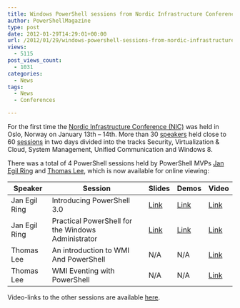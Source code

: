 ```yaml
---
title: Windows PowerShell sessions from Nordic Infrastructure Conference 2012 available
author: PowerShellMagazine
type: post
date: 2012-01-29T14:29:01+00:00
url: /2012/01/29/windows-powershell-sessions-from-nordic-infrastructure-conference-2012-available/
views:
  - 5115
post_views_count:
  - 1031
categories:
  - News
tags:
  - News
  - Conferences

---
```

For the first time the [Nordic Infrastructure Conference (NIC)][1] was held in Oslo, Norway on January 13th – 14th. More than 30 [speakers][2] held close to 60 [sessions][3] in two days divided into the tracks Security, Virtualization & Cloud, System Management, Unified Communication and Windows 8.

There was a total of 4 PowerShell sessions held by PowerShell MVPs [Jan Egil Ring][4] and [Thomas Lee][5], which is now available for online viewing:

| **Speaker**   | **Session**                                        | **Slides**                                                   | **Demos**                                                    | **Video**                                                   |
| ------------- | -------------------------------------------------- | ------------------------------------------------------------ | ------------------------------------------------------------ | ----------------------------------------------------------- |
| Jan Egil Ring | Introducing PowerShell 3.0                         | [Link](http://www.slideshare.net/janegilring/introducing-powershell-30) | [Link](https://skydrive.live.com/redir.aspx?cid=4e672563938ed1e2&resid=4E672563938ED1E2!502&parid=4E672563938ED1E2!501) | [Link](http://vimeo.com/nicconf/review/35062648/e7d3b2a682) |
| Jan Egil Ring | Practical PowerShell for the Windows Administrator | [Link](http://www.slideshare.net/janegilring/practical-powershell-for-the-windows-administrator) | [Link](https://skydrive.live.com/redir.aspx?cid=4e672563938ed1e2&resid=4E672563938ED1E2!504&parid=4E672563938ED1E2!501) | [Link](http://vimeo.com/nicconf/review/35065641/3366444595) |
| Thomas Lee    | An introduction to WMI And PowerShell              | N/A                                                          | N/A                                                          | [Link](http://vimeo.com/nicconf/review/35053006/5d895aa209) |
| Thomas Lee    | WMI Eventing with PowerShell                       | N/A                                                          | N/A                                                          | [Link](http://vimeo.com/nicconf/review/35061905/3cb45966a2) |

Video-links to the other sessions are available [here][6].

[1]: http://www.nic2012.com
[2]: http://www.nic2012.com/nic2012_agenda/speakers
[3]: http://www.nic2012.com/nic2012_agenda/program
[4]: http://blog.powershell.no
[5]: http://tfl09.blogspot.com
[6]: http://www.nic2012.com/nic2012_agenda
